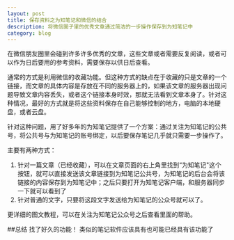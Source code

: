 ```yaml
---
layout: post
title: 保存资料之为知笔记和微信的结合
description: 将微信圈子里的优秀文章通过简洁的一步操作保存到为知笔记中
category: blog
---
```

在微信朋友圈里会碰到许多许多优秀的文章，这些文章或者需要反复阅读，或者可以作为日后要用的参考资料，需要保存以供日后查看。

通常的方式是利用微信的收藏功能。但这种方式的缺点在于收藏的只是文章的一个链接，而文章的具体内容是存放在不同的服务器上的，如果该文章的服务器出现问题导致文章内容丢失，或者这个链接本身时效，那就无法看到文章本身了。针对这种情况，最好的方式就是将这些资料保存在自己能够控制的地方，电脑的本地硬盘，或者云盘。

针对这种问题，用了好多年的为知笔记提供了一个方案：通过关注为知笔记的公共号，将公共号与为知笔记的账号绑定，以后要保存笔记几乎就只需要一步操作了。

主要有两种方式：
1. 针对一篇文章（已经收藏），可以在文章页面的右上角里找到“为知笔记"这个按钮，就可以直接发送该文章链接到为知笔记公共号，为知笔记的后台会将该链接的内容保存到为知笔记中；之后只要打开为知笔记客户端，和服务器同步一下就可以看到了
2. 针对普通的文字，只要将这段文字发送给为知笔记的公众号就可以了。

更详细的图文教程，可以在关注为知笔记公众号之后查看里面的帮助。

##总结
找了好久的功能！
类似的笔记软件应该具有也可能已经具有该功能了





[Asher]: http://blog.iot-top.com	"Asher"